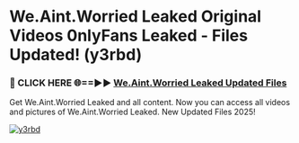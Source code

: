 # We.Aint.Worried Leaked Original Videos 0nlyFans Leaked - Files Updated! (y3rbd)

<h3>🔴 CLICK HERE 🌐==►► <a href="https://tinyurl.com/2m67pmp6" rel="nofollow">We.Aint.Worried Leaked Updated Files</a></h3>

Get We.Aint.Worried Leaked and all content. Now you can access all videos and pictures of We.Aint.Worried Leaked. New Updated Files 2025!

[![y3rbd](https://i.imgur.com/H4QAA4z.gif)](https://tinyurl.com/2m67pmp6)